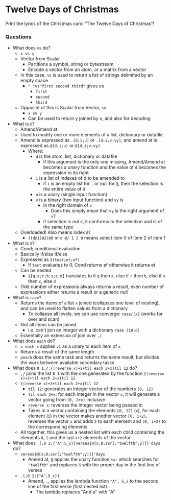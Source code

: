 # Twelve Days of Christmas
Print the lyrics of the Christmas carol “The Twelve Days of Christmas”!

### Questions
- What does `vs` do?
    - `x vs y`
    - Vector from Scalar
        - Partitions a symbol, string or bytestream
        - Encode a vector from an atom, or a matrix from a vector
    - In this case, `vs` is used to return a list of strings delimited by an empty space
        - `" "vs"first second third"` gives us
            - `first`
            - `second`
            - `third`
    - Opposite of this is Scalar from Vector, `sv`
        - `x sv y`
        - Can be used to return y joined by x, and also for decoding
- What is `@`?
    - Amend/Amend at
    - Used to modify one or more elements of a list, dictionary or datafile
    - Amend is expressed as `.[d;i;u]` or `.[d;i;v;vy]`, and amend at is expressed as `@[d;i;u]` or `@[d;i;v;vy]`
        - Where:
            - `d` is the atom, list, dictionary or datafile
                - If this argument is the only one missing, Amend/Amend at becomes a unary function and the value of `d` becomes the expression to its right
            - `i` is a list of indexes of d to be amended to
                - if `i` is an empty list for `.` or null for `@`, then the selection is the entire value of `d`
            - `u` is a unary (single input function)
            - `v` is a binary (two input function) and `vy` is
                - in the right domain of `v`
                    - Does this simply mean that `vy` is the right argument of `v`?
                - if selection is not `d`, it conforms to the selection and is of the same type
    - Overloaded! Also means index at
        - `((d@1)@2)@0` or `d @/ 1 2 0` means select item 0 of item 2 of item 1
- What is `$`?
    - Cond; conditional evaluation
    - Basically if/else if/else
    - Expressed as `$[test;et;ef]`
        - If `test` evaluates to 0, Cond returns ef otherwise it returns et
    - Can be nested
        - `$[q;a;r;b;s;c;d]` translates to if `q` then `a`, else if `r` then `b`, else if `s` then `c`, else `d`
    - Odd number of expressions always returns a result, even number of expressions either returns a result or a generic null
- What is `raze`?
    - Returns the items of a list `x` joined (collapses one level of nesting), and can be used to flatten values from a dictionary
        - To collapse all levels, we can use converge: `raze/[x]` (works for over and scan)
    - Not all items can be joined
        - i.e. can't join an integer with a dictionary `raze (10;d)`
    - Essentially an extension of join over `,/`
- What does `each` do?
    - `v each x` applies `v1` as a unary to each item of `x`
    - Returns a result of the same length
    - `peach` does the same task and returns the same result, but divides the work between available secondary tasks
- What does `0 1,/:{(reverse x)+2+til each 2+x}til 12` do?
    - `,/` joins the list `0 1` with the one generated by the function `{(reverse x)+2+til each 2+x}til 12`
    - `{(reverse x)+2+til each 2+x}til 12`
        - `til 12`: generates an integer vector of the numbers `[0, 12)`
        - `til each 2+x`: for each integer in the vector `x`, it will generate a vector going from `[0, 2+x)` inclusive
        - `reverse x`: reverses the integer vector being passed in
        - Takes in a vector containing the elements `[0, 12)` (`x`), for each element (`i`) in the vector makes another vector `[0, i+2)`, reverses the vector `x` and adds `2` to each element and `[0, i+2)` to the corresponding elements
    - All together, this gives us a nested list with each child containing the elements `0`, `1` and the last `x+2` elements of the vector
- What does `.[;0 2;{"A",5_x}]verses{@[x;0;ssr[;"twelfth";y]]}'days` do?
    - `verses{@[x;0;ssr[;"twelfth";y]]}'days`
        - Amend at, `@` applies the unary function `ssr` which searches for `"twelfth"` and replaces it with the proper day in the first line of verses
    - `.[;0 2;{"A",5_x}]`
        - Amend, `.`, applies the lambda function `"A", 5_x` to the second line of the first verse (first nested list)
            - The lambda replaces "And a" with "A"
